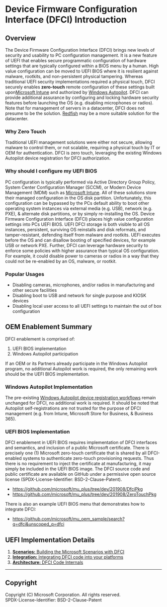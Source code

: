 # Device Firmware Configuration Interface (DFCI) Introduction

## Overview

The Device Firmware Configuration Interface (DFCI) brings new levels of security and usability to
PC configuration management.
It is a new feature of UEFI that enables secure programmatic configuration of hardware settings
that are typically configured within a BIOS menu by a human.
High value configuration can be moved to UEFI BIOS where it is resilient against malware,
rootkits, and non-persistent physical tampering.
Whereas traditional UEFI security implementations required a physical touch, DFCI securely
enables **zero-touch** remote configuration of these settings built upon[Microsoft Intune](
https://docs.microsoft.com/en-us/intune/configuration/device-firmware-configuration-interface-windows)
and authorized by [Windows Autopilot](http://aka.ms/windowsautopilot).
DFCI can provide additional assurance by configuring and locking hardware security features
before launching the OS (e.g. disabling microphones or radios).
Note that for management of servers in a datacenter, DFCI does not presume to be the solution.
[Redfish](https://www.dmtf.org/standards/redfish) may be a more suitable solution for the datacenter.

### Why Zero Touch

Traditional UEFI management solutions were either not secure, allowing malware to control them,
or not scalable, requiring a physical touch by IT or OEM for authentication.
DFCI is zero touch, leveraging the existing Windows Autopilot device registration for DFCI
authorization.

### Why should I configure my UEFI BIOS

PC configuration is typically performed via Active Directory Group Policy, System Center
Configuration Manager (SCCM), or Modern Device Management (MDM) such as [Microsoft Intune](
https://www.microsoft.com/en-us/microsoft-365/enterprise-mobility-security/microsoft-intune).
All of these solutions store their managed configuration in the OS disk partition.
Unfortunately, this configuration can be bypassed by the PCs default ability to boot other
operating system instances via external media (e.g. USB), network (e.g. PXE), & alternate disk
partitions, or by simply re-installing the OS.
Device Firmware Configuration Interface (DFCI) places high value configuration settings into PCs
UEFI BIOS.
UEFI DFCI storage is both visible to all OS instances, persistent, surviving OS reinstalls and
disk reformats, and tamper-resistant, defending itself from malware and rootkits.
UEFI executes before the OS and can disallow booting of specified devices, for example USB or
network PXE.
Further, DFCI can leverage hardware security to enforce some policies with higher assurance than
typical OS configuration.
For example, it could disable power to cameras or radios in a way that they could not be
re-enabled by an OS, malware, or rootkit.

### Popular Usages

* Disabling cameras, microphones, and/or radios in manufacturing and other secure facilities
* Disabling boot to USB and network for single purpose and KIOSK devices
* Disabling local user access to all UEFI settings to maintain the out of box configuration

## OEM Enablement Summary

DFCI enablement is comprised of:

1. UEFI BIOS implementation
2. Windows Autopilot participation

If an OEM or its Partners already participate in the Windows Autopilot program, no additional
Autopilot work is required, the only remaining work should be the UEFI BIOS implementation.

### Windows Autopilot Implementation

The pre-existing [Windows Autopilot device registration workflows](
https://docs.microsoft.com/en-us/windows/deployment/windows-autopilot/add-devices)
remain unchanged for DFCI, no additional work is required.
It should be noted that Autopilot self-registrations are not trusted for the purpose of
DFCI management (e.g. from Intune, Microsoft Store for Business, & Business 365).

### UEFI BIOS Implementation

DFCI enablement in UEFI BIOS requires implementation of DFCI interfaces and semantics, and
inclusion of a public Microsoft certificate.
There is precisely one (1) Microsoft zero-touch certificate that is shared by all DFCI-enabled
systems to authenticate zero-touch provisioning requests.
Thus there is no requirement to inject the certificate at manufacturing, it may simply be
included in the UEFI BIOS image.
The DFCI source code and public certificate are available on GitHub under a permissive open
source license (SPDX-License-Identifier: BSD-2-Clause-Patent).

* <https://github.com/microsoft/mu_plus/tree/dev/201908/DfciPkg>
* <https://github.com/microsoft/mu_plus/tree/dev/201908/ZeroTouchPkg>

There is also an example UEFI BIOS menu that demonstrates how to integrate DFCI:

* <https://github.com/microsoft/mu_oem_sample/search?q=dfci&unscoped_q=dfci>

## UEFI Implementation Details

1. [**Scenarios:** Building the Microsoft Scenarios with DFCI](Scenarios/DfciScenarios.md)
2. [**Integration:** Integrating DFCI code into your platforms](PlatformIntegration/PlatformIntegrationOverview.md)
3. [**Architecture:** DFCI Code Internals](Internals/DfciInternals.md)

---

## Copyright

Copyright (C) Microsoft Corporation. All rights reserved.  
SPDX-License-Identifier: BSD-2-Clause-Patent
